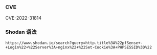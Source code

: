 
### CVE
CVE-2022-31814

### Shodan 语法
`https://www.shodan.io/search?query=http.title%3A%22pfSense+-+Login%22+%22Server%3A+nginx%22+%22Set-Cookie%3A+PHPSESSID%3D%22`